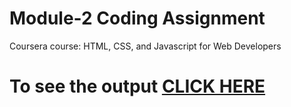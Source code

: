 
# Module-2 Coding Assignment

Coursera course: HTML, CSS, and Javascript for Web Developers

# To see the output [CLICK HERE](https://sherazkhanbaloch.github.io/Coursera-HTML-CSS-and-JavaScript-for-Web-Developers/module-2/index.html)
